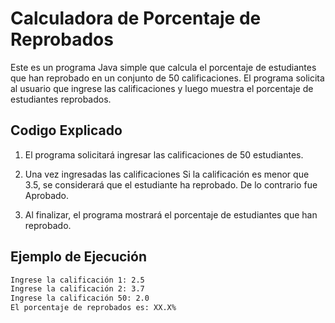 # Calculadora de Porcentaje de Reprobados

Este es un programa Java simple que calcula el porcentaje de estudiantes que han reprobado en un conjunto de 50 calificaciones. El programa solicita al usuario que ingrese las calificaciones y luego muestra el porcentaje de estudiantes reprobados.

## Codigo Explicado

1. El programa solicitará ingresar las calificaciones de 50 estudiantes.

2. Una vez ingresadas las calificaciones Si la calificación es menor que 3.5, se considerará que el estudiante ha reprobado. De lo contrario fue Aprobado.

3. Al finalizar, el programa mostrará el porcentaje de estudiantes que han reprobado.

## Ejemplo de Ejecución

```bash
Ingrese la calificación 1: 2.5
Ingrese la calificación 2: 3.7
Ingrese la calificación 50: 2.0
El porcentaje de reprobados es: XX.X%
```
